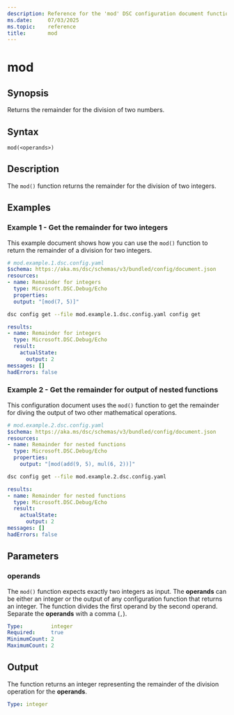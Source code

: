 ```yaml
---
description: Reference for the 'mod' DSC configuration document function
ms.date:     07/03/2025
ms.topic:    reference
title:       mod
---
```


# mod

## Synopsis

Returns the remainder for the division of two numbers.

## Syntax

```Syntax
mod(<operands>)
```

## Description

The `mod()` function returns the remainder for the division of two integers.

## Examples

### Example 1 - Get the remainder for two integers

This example document shows how you can use the `mod()` function to return the remainder of a
division for two integers.

```yaml
# mod.example.1.dsc.config.yaml
$schema: https://aka.ms/dsc/schemas/v3/bundled/config/document.json
resources:
- name: Remainder for integers
  type: Microsoft.DSC.Debug/Echo
  properties:
  output: "[mod(7, 5)]"
```

```bash
dsc config get --file mod.example.1.dsc.config.yaml config get
```

```yaml
results:
- name: Remainder for integers
  type: Microsoft.DSC.Debug/Echo
  result:
    actualState:
      output: 2
messages: []
hadErrors: false
```

### Example 2 - Get the remainder for output of nested functions

This configuration document uses the `mod()` function to get the remainder for diving the output of
two other mathematical operations.

```yaml
# mod.example.2.dsc.config.yaml
$schema: https://aka.ms/dsc/schemas/v3/bundled/config/document.json
resources:
- name: Remainder for nested functions
  type: Microsoft.DSC.Debug/Echo
  properties:
    output: "[mod(add(9, 5), mul(6, 2))]"
```

```bash
dsc config get --file mod.example.2.dsc.config.yaml
```

```yaml
results:
- name: Remainder for nested functions
  type: Microsoft.DSC.Debug/Echo
  result:
    actualState:
      output: 2
messages: []
hadErrors: false
```

## Parameters

### operands

The `mod()` function expects exactly two integers as input. The **operands** can be either an
integer or the output of any configuration function that returns an integer. The function divides
the first operand by the second operand. Separate the **operands** with a comma (`,`).

```yaml
Type:         integer
Required:     true
MinimumCount: 2
MaximumCount: 2
```

## Output

The function returns an integer representing the remainder of the division operation for the
**operands**.

```yaml
Type: integer
```

<!-- Link reference definitions -->
